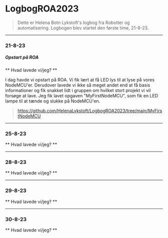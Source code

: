 # LogbogROA2023

> Dette er Helena Botn Lykstoft's logbog fra Robotter og automatisering. Logbogen blev startet den første time, 21-8-23.

---
### 21-8-23
##### Opstart på ROA
** Hvad lavede vi/jeg? **

I dag havde vi opstart på ROA. Vi fik lært at få LED lys til at lyse på vores NodeMCU'er. Derudover lavede vi ikke så meget andet end at få basis informationer og fik snakket lidt i gruppen om hvilket stort projekt vi vil forsøge at lave.
Jeg fik lavet opgaven "MyFirstNodeMCU", som fik en LED lampe til at tænde og slukke på NodeMCU'en. 
> https://github.com/HelenaLykstoft/LogbogROA2023/tree/main/MyFirstNodeMCU 

---
### 25-8-23
** Hvad lavede vi/jeg? **

---
### 28-8-23
** Hvad lavede vi/jeg? **

---
### 29-8-23
** Hvad lavede vi/jeg? **

---
### 30-8-23
** Hvad lavede vi/jeg? **


